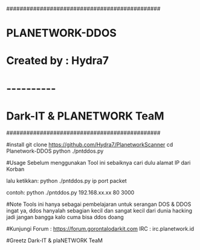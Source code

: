 ##############################################
#	      PLANETWORK-DDOS	             #
#	    Created by : Hydra7		     #
#		----------		     #
#	 Dark-IT & PLANETWORK TeaM	     #
##############################################

#install
git clone https://github.com/Hydra7/PlanetworkScanner
cd Planetwork-DDOS
python ./pntddos.py

#Usage
Sebelum menggunakan Tool ini sebaiknya cari dulu alamat IP dari Korban

lalu ketikkan:
python ./pntddos.py ip port packet

contoh:
python ./pntddos.py 192.168.xx.xx 80 3000

#Note
Tools ini hanya sebagai pembelajaran untuk serangan DOS & DDOS
ingat ya, ddos hanyalah sebagian kecil dan sangat kecil dari dunia hacking
jadi jangan bangga kalo cuma bisa ddos doang

#Kunjungi
Forum : https://forum.gorontalodarkit.com
IRC   : irc.planetwork.id

#Greetz
Dark-IT & plaNETWORK TeaM
